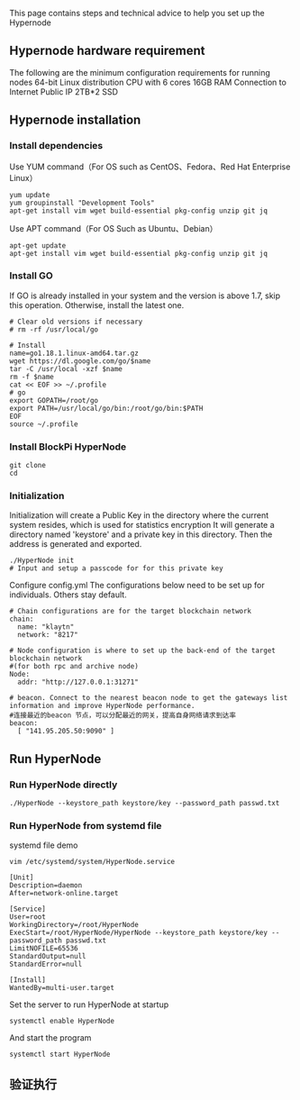 This page contains steps and technical advice to help you set up the Hypernode
## Hypernode hardware requirement

The following are the minimum configuration requirements for running nodes
	64-bit Linux distribution
	CPU with 6 cores
	16GB RAM
	Connection to Internet
	Public IP
	2TB*2 SSD


## Hypernode installation
### Install dependencies
Use YUM command（For OS such as CentOS、Fedora、Red Hat Enterprise Linux）
```
yum update
yum groupinstall "Development Tools"
apt-get install vim wget build-essential pkg-config unzip git jq
```

Use APT command（For OS Such as Ubuntu、Debian）
```
apt-get update
apt-get install vim wget build-essential pkg-config unzip git jq
```

### Install GO
If GO is already installed in your system and the version is above 1.7, skip this operation.
Otherwise, install the latest one.
```
# Clear old versions if necessary
# rm -rf /usr/local/go

# Install
name=go1.18.1.linux-amd64.tar.gz
wget https://dl.google.com/go/$name
tar -C /usr/local -xzf $name
rm -f $name
cat << EOF >> ~/.profile
# go
export GOPATH=/root/go
export PATH=/usr/local/go/bin:/root/go/bin:$PATH
EOF
source ~/.profile
```


### Install BlockPi HyperNode
```
git clone
cd
```


### Initialization
Initialization will create a Public Key in the directory where the current system resides, 
which is used for statistics encryption
It will generate a directory named 'keystore' and a private key in this directory. 
Then the address is generated and exported.

```
./HyperNode init
# Input and setup a passcode for for this private key
```

Configure config.yml
The configurations below need to be set up for individuals. Others stay default.

```
# Chain configurations are for the target blockchain network
chain:
  name: "klaytn"
  network: "8217"

# Node configuration is where to set up the back-end of the target blockchain network 
#(for both rpc and archive node)
Node:
  addr: "http://127.0.0.1:31271"

# beacon. Connect to the nearest beacon node to get the gateways list information and improve HyperNode performance. 
#连接最近的beacon 节点，可以分配最近的网关，提高自身网络请求到达率
beacon:
  [ "141.95.205.50:9090" ]
```



## Run HyperNode
### Run HyperNode directly
`./HyperNode --keystore_path keystore/key --password_path passwd.txt`

### Run HyperNode from systemd file
systemd file demo

`vim /etc/systemd/system/HyperNode.service`

```
[Unit]
Description=daemon
After=network-online.target

[Service]
User=root
WorkingDirectory=/root/HyperNode
ExecStart=/root/HyperNode/HyperNode --keystore_path keystore/key --password_path passwd.txt
LimitNOFILE=65536
StandardOutput=null
StandardError=null

[Install]
WantedBy=multi-user.target
```

Set the server to run HyperNode at startup 

`systemctl enable HyperNode`

And start the program

`systemctl start HyperNode`


## 验证执行

